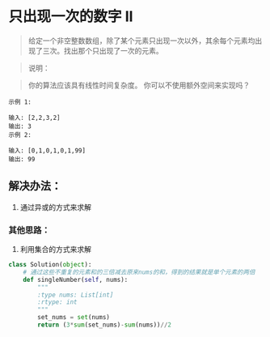 # 只出现一次的数字 II

> 给定一个非空整数数组，除了某个元素只出现一次以外，其余每个元素均出现了三次。找出那个只出现了一次的元素。

> 说明：

> 你的算法应该具有线性时间复杂度。 你可以不使用额外空间来实现吗？

```
示例 1:

输入: [2,2,3,2]
输出: 3
示例 2:

输入: [0,1,0,1,0,1,99]
输出: 99
```

## 解决办法：
1. 通过异或的方式来求解


### 其他思路：
1. 利用集合的方式来求解

```python
class Solution(object):
    # 通过这些不重复的元素和的三倍减去原来nums的和，得到的结果就是单个元素的两倍
    def singleNumber(self, nums):
        """
        :type nums: List[int]
        :rtype: int
        """
        set_nums = set(nums)
        return (3*sum(set_nums)-sum(nums))//2
```

